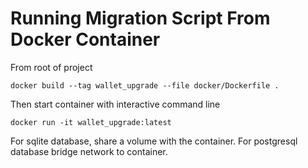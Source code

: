 # Running Migration Script From Docker Container
From root of project
```
docker build --tag wallet_upgrade --file docker/Dockerfile .
```
Then start container with interactive command line
```
docker run -it wallet_upgrade:latest
```

For sqlite database, share a volume with the container.
For postgresql database bridge network to container.